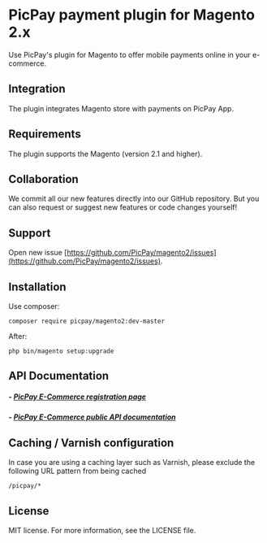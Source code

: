 # PicPay payment plugin for Magento 2.x
Use PicPay's plugin for Magento to offer mobile payments online in your e-commerce.

## Integration
The plugin integrates Magento store with payments on PicPay App.

## Requirements
The plugin supports the Magento (version 2.1 and higher). 

## Collaboration
We commit all our new features directly into our GitHub repository.
But you can also request or suggest new features or code changes yourself!

## Support
Open new issue [https://github.com/PicPay/magento2/issues](https://github.com/PicPay/magento2/issues).

## Installation

Use composer:
```
composer require picpay/magento2:dev-master
```

After:
```
php bin/magento setup:upgrade
```

## API Documentation
##### - [PicPay E-Commerce registration page](https://ecommerce.picpay.com/)

##### - [PicPay E-Commerce public API documentation](https://ecommerce.picpay.com/doc/)

## Caching / Varnish configuration
In case you are using a caching layer such as Varnish, please exclude the following URL pattern from being cached
```
/picpay/*
```

## License
MIT license. For more information, see the LICENSE file.
